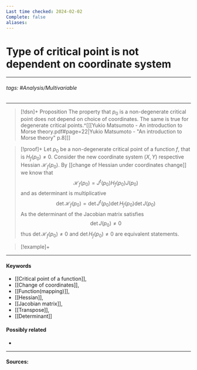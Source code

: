 ```yaml
---
Last time checked: 2024-02-02
Complete: false
aliases:
---
```

# Type of critical point is not dependent on coordinate system
***
###### tags: #Analysis/Multivariable 
***
>[!dsn]+ Proposition
>The property that $p_{0}$ is a non-degenerate critical point does not depend on choice of coordinates. The same is true for degenerate critical points.^[[[Yukio Matsumoto - An introduction to Morse theory.pdf#page=22|Yukio Matsumoto - "An introduction to Morse theory" p.8]]]

>[!proof]+
>Let $p_{0}$ be a non-degenerate critical point of a function $f$, that is $H_{f}(p_{0})\ne0$. Consider the new coordinate system $(X,Y)$ respective Hessian $\mathcal{H}_{f}(p_{0})$. By [[change of Hessian under coordinates change]] we know that
>$$\mathcal{H}_{f}(p_{0})= J^{t}(p_{0}) H_{f}(p_{0}) J(p_{0})$$
>and as determinant is multiplicative
>$$\det\mathcal{H}_{f}(p_{0})=\det J^{t}(p_{0})\det H_{f}(p_{0})\det J(p_{0})$$
>As the determinant of the Jacobian matrix satisfies
>$$\det J(p_{0})\ne0$$
>thus $\det\mathcal{H}_{f}(p_{0})\ne0$ and $\det H_{f}(p_{0})\ne 0$ are equivalent statements.

>[!example]+ 
>
***
#### Keywords
- [[Critical point of a function]],
- [[Change of coordinates]],
- [[Function(mapping)]],
- [[Hessian]],
- [[Jacobian matrix]],
- [[Transpose]],
- [[Determinant]]
#### Possibly related
- 
***
#### Sources: